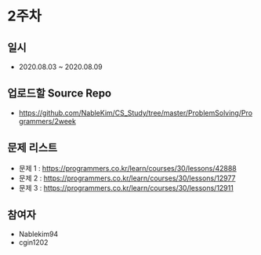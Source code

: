 # 2주차

## 일시
- 2020.08.03 ~ 2020.08.09

## 업로드할 Source Repo
- https://github.com/NableKim/CS_Study/tree/master/ProblemSolving/Programmers/2week

## 문제 리스트
- 문제 1 : https://programmers.co.kr/learn/courses/30/lessons/42888
- 문제 2 : https://programmers.co.kr/learn/courses/30/lessons/12977
- 문제 3 : https://programmers.co.kr/learn/courses/30/lessons/12911

## 참여자
- Nablekim94
- cgin1202

